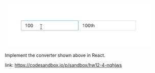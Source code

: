 ![demo](./hw4.gif)

Implement the converter shown above in React.

link:
https://codesandbox.io/p/sandbox/hw12-4-nqhjws
